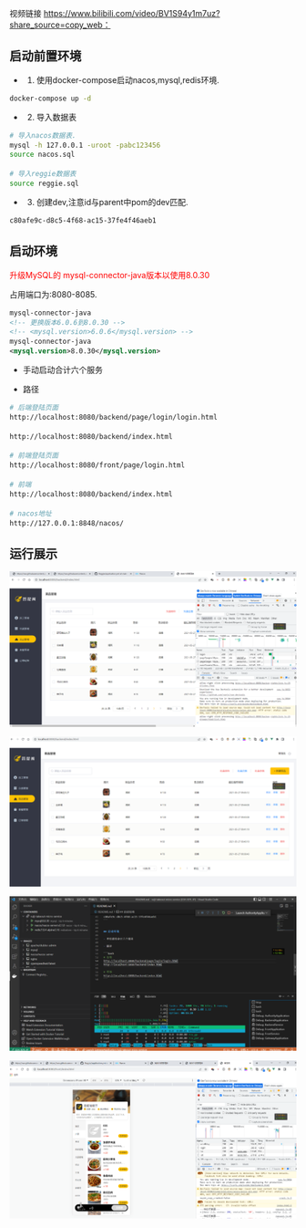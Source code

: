 视频链接 https://www.bilibili.com/video/BV1S94y1m7uz?share_source=copy_web：


## 启动前置环境

- 1. 使用docker-compose启动nacos,mysql,redis环境.

```bash
docker-compose up -d
```

- 2. 导入数据表

```bash
# 导入nacos数据表.
mysql -h 127.0.0.1 -uroot -pabc123456
source nacos.sql

# 导入reggie数据表
source reggie.sql
```

- 3. 创建dev,注意id与parent中pom的dev匹配.

```bash
c80afe9c-d8c5-4f68-ac15-37fe4f46aeb1
```

## 启动环境

<font color=red>升级MySQL的 mysql-connector-java版本以使用8.0.30</font>

占用端口为:8080-8085.

```xml
mysql-connector-java
<!-- 更换版本6.0.6到8.0.30 -->
<!-- <mysql.version>6.0.6</mysql.version> -->
mysql-connector-java
<mysql.version>8.0.30</mysql.version>
```

- 手动启动合计六个服务

- 路径

```bash
# 后端登陆页面
http://localhost:8080/backend/page/login/login.html

http://localhost:8080/backend/index.html

# 前端登陆页面
http://localhost:8080/front/page/login.html

# 前端
http://localhost:8080/backend/index.html

# nacos地址
http://127.0.0.1:8848/nacos/
```

## 运行展示

![](./010.png)

![](./011.png)

![](./012.png)

![](./013.png)